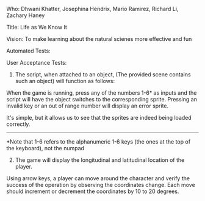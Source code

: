 Who: Dhwani Khatter, Josephina Hendrix, Mario Ramirez, Richard Li, Zachary Haney

Title: Life as We Know It

Vision: To make learning about the natural scienes more effective and fun

Automated Tests:

User Acceptance Tests:
1. The script, when attached to an object, (The provided scene contains such an object) will function as follows:

When the game is running, press any of the numbers 1-6* as inputs and the script will have the object switches to the corresponding sprite. Pressing an invalid key or an out of range number will display an error sprite.

It's simple, but it allows us to see that the sprites are indeed being loaded correctly.

---------------------
*Note that 1-6 refers to the alphanumeric 1-6 keys (the ones at the top of the keyboard), not the numpad

2. The game will display the longitudinal and latitudinal location of the player.

Using arrow keys, a player can move around the character and verify the success of the operation by observing the coordinates change. Each move should increment or decrement the coordinates by 10 to 20 degrees.  
